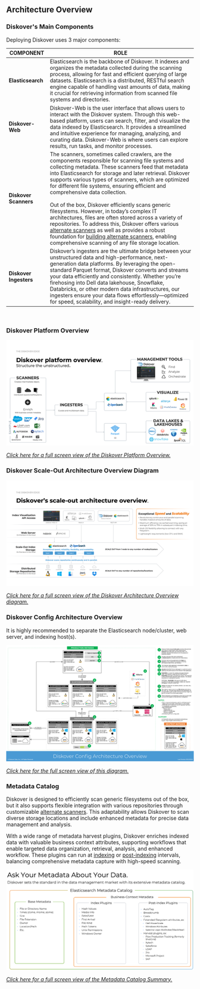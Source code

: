 <p id="architecture_diagram"></p>

## Architecture Overview

### Diskover's Main Components

Deploying Diskover uses 3 major components:

| COMPONENT | ROLE |
| --- | --- |
| **Elasticsearch** | Elasticsearch is the backbone of Diskover. It indexes and organizes the metadata collected during the scanning process, allowing for fast and efficient querying of large datasets. Elasticsearch is a distributed, RESTful search engine capable of handling vast amounts of data, making it crucial for retrieving information from scanned file systems and directories. |
| **Diskover-Web** | Diskover-Web is the user interface that allows users to interact with the Diskover system. Through this web-based platform, users can search, filter, and visualize the data indexed by Elasticsearch. It provides a streamlined and intuitive experience for managing, analyzing, and curating data. Diskover-Web is where users can explore results, run tasks, and monitor processes. |
| **Diskover Scanners** | The scanners, sometimes called crawlers, are the components responsible for scanning file systems and collecting metadata. These scanners feed that metadata into Elasticsearch for storage and later retrieval. Diskover supports various types of scanners, which are optimized for different file systems, ensuring efficient and comprehensive data collection.<br><br>Out of the box, Diskover efficiently scans generic filesystems. However, in today’s complex IT architectures, files are often stored across a variety of repositories. To address this, Diskover offers various [alternate scanners](#config_alt_scanners) as well as provides a robust foundation for [building alternate scanners](https://docs.diskoverdata.com/diskover_dev_guide/#develop-your-own-alternate-scanner), enabling comprehensive scanning of any file storage location. |
| **Diskover Ingesters** | Diskover’s ingesters are the ultimate bridge between your unstructured data and high-performance, next-generation data platforms. By leveraging the open-standard Parquet format, Diskover converts and streams your data efficiently and consistently. Whether you’re firehosing into Dell data lakehouse, Snowflake, Databricks, or other modern data infrastructures, our ingesters ensure your data flows effortlessly—optimized for speed, scalability, and insight-ready delivery. |

<br>

### Diskover Platform Overview


![Image: Diskover Architecture Overview](images/diskover_platform_overview.png)

_[Click here for a full screen view of the Diskover Platform Overview.](images/diskover_platform_overview.png)_


### Diskover Scale-Out Architecture Overview Diagram


![Image: Diskover Architecture Overview](images/diskover_architecture_overview.png)

_[Click here for a full screen view of the Diskover Architecture Overview diagram.](images/diskover_architecture_overview.png)_


### Diskover Config Architecture Overview

It is highly recommended to separate the Elasticsearch node/cluster, web server, and indexing host(s).


![Image: Diskover Reference Diagram Architecture](images/diskover_config_template.png)

_[Click here for the full screen view of this diagram.](images/diskover_config_template.png)_


<p id=“metadata_catalog”></p>

### Metadata Catalog

Diskover is designed to efficiently scan generic filesystems out of the box, but it also supports flexible integration with various repositories through customizable [alternate scanners](#config_alt_scanners). This adaptability allows Diskover to scan diverse storage locations and include enhanced metadata for precise data management and analysis.

With a wide range of metadata harvest plugins, Diskover enriches indexed data with valuable business context attributes, supporting workflows that enable targeted data organization, retrieval, analysis, and enhanced workflow. These plugins can run at [indexing](#config_plugins_index) or [post-indexing](#config_plugins_post_index) intervals, balancing comprehensive metadata capture with high-speed scanning.


![Image: Metadata Catalog Summary](images/metadata_catalog.png)

_[Click here for a full screen view of the Metadata Catalog Summary.](images/metadata_catalog.png)_

